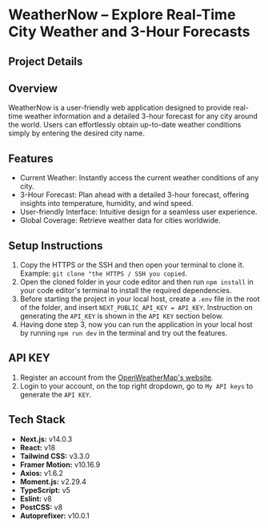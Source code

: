 # WeatherNow – Explore Real-Time City Weather and 3-Hour Forecasts

## Project Details

## Overview

WeatherNow is a user-friendly web application designed to provide real-time weather information and a detailed 3-hour forecast for any city around the world. Users can effortlessly obtain up-to-date weather conditions simply by entering the desired city name.

## Features

- Current Weather: Instantly access the current weather conditions of any city.
- 3-Hour Forecast: Plan ahead with a detailed 3-hour forecast, offering insights into temperature, humidity, and wind speed.
- User-friendly Interface: Intuitive design for a seamless user experience.
- Global Coverage: Retrieve weather data for cities worldwide.

## Setup Instructions

1. Copy the HTTPS or the SSH and then open your terminal to clone it. Example: `git clone "the HTTPS / SSH you copied`.
2. Open the cloned folder in your code editor and then run `npm install` in your code editor's terminal to install the required dependencies.
3. Before starting the project in your local host, create a `.env` file in the root of the folder, and insert `NEXT_PUBLIC_API_KEY = API_KEY`. Instruction on generating the `API_KEY` is shown in the `API KEY` section below.
4. Having done step 3, now you can run the application in your local host by running `npm run dev` in the terminal and try out the features.

## API KEY

1. Register an account from the <a href="https://openweathermap.org/" target="_blank">OpenWeatherMap's website</a>.
2. Login to your account, on the top right dropdown, go to `My API keys` to generate the `API KEY`.

## Tech Stack

- **Next.js:** v14.0.3
- **React:** v18
- **Tailwind CSS:** v3.3.0
- **Framer Motion:** v10.16.9
- **Axios:** v1.6.2
- **Moment.js:** v2.29.4
- **TypeScript:** v5
- **Eslint:** v8
- **PostCSS:** v8
- **Autoprefixer:** v10.0.1
